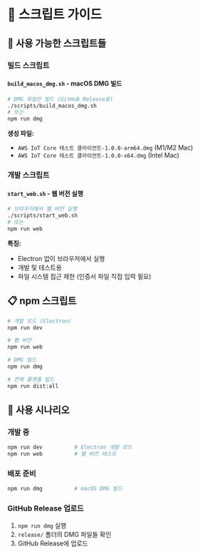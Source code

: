 # 📜 스크립트 가이드

## 🚀 사용 가능한 스크립트들

### **빌드 스크립트**

#### `build_macos_dmg.sh` - macOS DMG 빌드
```bash
# DMG 파일만 빌드 (GitHub Release용)
./scripts/build_macos_dmg.sh
# 또는
npm run dmg
```

**생성 파일:**
- `AWS IoT Core 테스트 클라이언트-1.0.0-arm64.dmg` (M1/M2 Mac)
- `AWS IoT Core 테스트 클라이언트-1.0.0-x64.dmg` (Intel Mac)

### **개발 스크립트**

#### `start_web.sh` - 웹 버전 실행
```bash
# 브라우저에서 웹 버전 실행
./scripts/start_web.sh
# 또는
npm run web
```

**특징:**
- Electron 없이 브라우저에서 실행
- 개발 및 테스트용
- 파일 시스템 접근 제한 (인증서 파일 직접 입력 필요)

## 📋 npm 스크립트

```bash
# 개발 모드 (Electron)
npm run dev

# 웹 버전
npm run web

# DMG 빌드
npm run dmg

# 전체 플랫폼 빌드
npm run dist:all
```

## 🎯 사용 시나리오

### **개발 중**
```bash
npm run dev          # Electron 개발 모드
npm run web          # 웹 버전 테스트
```

### **배포 준비**
```bash
npm run dmg          # macOS DMG 빌드
```

### **GitHub Release 업로드**
1. `npm run dmg` 실행
2. `release/` 폴더의 DMG 파일들 확인
3. GitHub Release에 업로드